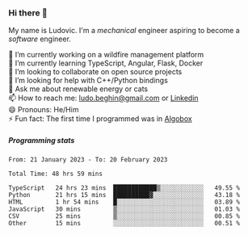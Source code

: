 ### Hi there 👋

My name is Ludovic. I'm a *mechanical* engineer aspiring to become a *software* engineer.

 🔭 I’m currently working on a wildfire management platform<br/>
 🌱 I’m currently learning TypeScript, Angular, Flask, Docker<br/>
 👯 I’m looking to collaborate on open source projects<br/>
 🤔 I’m looking for help with C++/Python bindings<br/>
 💬 Ask me about renewable energy or cats<br/>
 📫 How to reach me: ludo.beghin@gmail.com or [Linkedin](https://www.linkedin.com/in/ludovic-beghin/)<br/>
 😄 Pronouns: He/Him<br/>
 ⚡ Fun fact: The first time I programmed was in [Algobox](https://fr.wikipedia.org/wiki/Algobox)<br/>

##### Programming stats
<!--START_SECTION:waka-->

```text
From: 21 January 2023 - To: 20 February 2023

Total Time: 48 hrs 59 mins

TypeScript   24 hrs 23 mins  ████████████▒░░░░░░░░░░░░   49.55 %
Python       21 hrs 15 mins  ██████████▓░░░░░░░░░░░░░░   43.18 %
HTML         1 hr 54 mins    █░░░░░░░░░░░░░░░░░░░░░░░░   03.89 %
JavaScript   30 mins         ▒░░░░░░░░░░░░░░░░░░░░░░░░   01.03 %
CSV          25 mins         ▒░░░░░░░░░░░░░░░░░░░░░░░░   00.85 %
Other        15 mins         ░░░░░░░░░░░░░░░░░░░░░░░░░   00.51 %
```

<!--END_SECTION:waka-->
